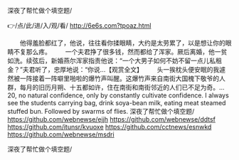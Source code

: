 
深夜了帮忙做个填空题/




👉/点/此/进/入/观/看/ http://6e6s.com?tpoaz.html




　　他得羞脸都红了，他说，往往看你揉眼睛，大约是太劳累了，以是想让你的眼睛不复那么疼。
　　一个夫君挣了很多钱，然而都给了浑家。厥后离婚，他一贫如洗。续弦后，新婚燕尔浑家指责他说：“一个大男子如何不妨不留一点儿私租金？”夫君听了，忠厚地说：“你说...【观赏全文】
　　头一挨枕头便安眠的我遽然被一阵接着一阵噼里啪啦的爆竹声叫醒。这爆竹声来自南街大国槐下敬爷的人群，每月的旧历月朔、十五都如许，住在南街和南街邻近的人们已不足为奇。...
20, no natural confidence, only by constantly cultivate confidence.
I always see the students carrying bag, drink soya-bean milk, eating meat steamed stuffed bun.
Followed by swarms of flies.
深夜了帮忙做个填空题/ https://github.com/webnewse/ejjh
https://github.com/webnewse/ddtsf
https://github.com/itunsr/kvuoxe
https://github.com/cctnews/esnwkd
https://github.com/webnewse/msdri





深夜了帮忙做个填空题/
